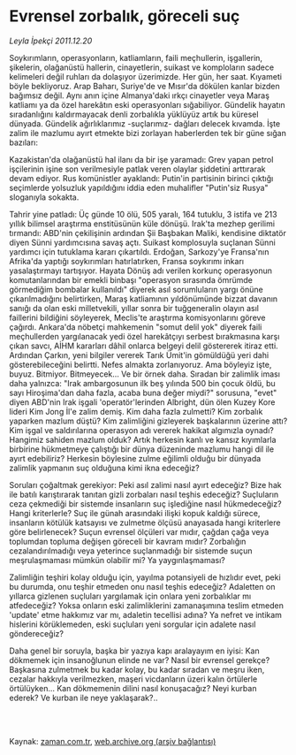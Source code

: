 # Evrensel zorbalık, göreceli suç

*Leyla İpekçi 2011.12.20*

<td class="columnist-detail">
<p>Soykırımların, operasyonların, katliamların, faili meçhullerin, işgallerin, şikelerin, olağanüstü hallerin, cinayetlerin, suikast ve komploların sadece kelimeleri değil ruhları da dolaşıyor üzerimizde. Her gün, her saat. Kıyameti böyle bekliyoruz. Arap Baharı, Suriye'de ve Mısır'da dökülen kanlar bizden bağımsız değil. Aynı anın içine Almanya'daki ırkçı cinayetler veya Maraş katliamı ya da özel harekâtın eski operasyonları sığabiliyor. Gündelik hayatın sıradanlığını kaldırmayacak denli zorbalıkla yüklüyüz artık bu küresel dünyada. Gündelik ağırlıklarımız -suçlarımız- dağları delecek kıvamda. İşte zalim ile mazlumu ayırt etmekte bizi zorlayan haberlerden tek bir güne sığan bazıları:</p>
<p>
<div id="haberMetinDiv">
<p>Kazakistan'da olağanüstü hal ilanı da bir işe yaramadı: Grev yapan petrol işçilerinin işine son verilmesiyle patlak veren olaylar şiddetini arttırarak devam ediyor. Rus komünistler ayaklandı: Putin'in partisinin birinci çıktığı seçimlerde yolsuzluk yapıldığını iddia eden muhalifler "Putin'siz Rusya" sloganıyla sokakta.<p>
Tahrir yine patladı: Üç günde 10 ölü, 505 yaralı, 164 tutuklu, 3 istifa ve 213 yıllık bilimsel araştırma enstitüsünün küle dönüşü. Irak'ta mezhep gerilimi tırmandı: ABD'nin çekilişinin ardından Şii Başbakan Maliki, kendisine diktatör diyen Sünni yardımcısına savaş açtı. Suikast komplosuyla suçlanan Sünni yardımcı için tutuklama kararı çıkartıldı. Erdoğan, Sarkozy'ye Fransa'nın Afrika'da yaptığı soykırımları hatırlatırken, Fransa soykırımı inkarı yasalaştırmayı tartışıyor.
Hayata Dönüş adı verilen korkunç operasyonun komutanlarından bir emekli binbaşı "operasyon sırasında ömrümde görmediğim bombalar kullanıldı" diyerek asıl sorumluların yargı önüne çıkarılmadığını belirtirken, Maraş katliamının yıldönümünde bizzat davanın sanığı da olan eski milletvekili, yıllar sonra bir tuğgeneralin olayın asıl faillerini bildiğini söyleyerek, Meclis'te araştırma komisyonlarını göreve çağırdı.
Ankara'da nöbetçi mahkemenin "somut delil yok" diyerek faili meçhullerden yargılanacak yedi özel harekâtçıyı serbest bırakmasına karşı çıkan savcı, AİHM kararları dâhil onlarca belgeyi delil göstererek itiraz etti. Ardından Çarkın, yeni bilgiler vererek Tarık Ümit'in gömüldüğü yeri dahi gösterebileceğini belirtti. Nefes almakta zorlanıyoruz. Ama böyleyiz işte, buyuz. Bitmiyor. Bitmeyecek... Ve bir örnek daha. Sıradan bir zalimlik iması daha yalnızca: "Irak ambargosunun ilk beş yılında 500 bin çocuk öldü, bu sayı Hiroşima'dan daha fazla, acaba buna değer miydi?" sorusuna, "evet" diyen ABD'nin Irak işgali 'operatör'lerinden Albright, dün ölen Kuzey Kore lideri Kim Jong İl'e zalim demiş. Kim daha fazla zulmetti? Kim zorbalık yaparken mazlum düştü? Kim zalimliğini gizleyerek başkalarının üzerine attı? Kim işgal ve saldırılarına operasyon adı vererek hakikat algımızla oynadı? Hangimiz sahiden mazlum olduk? Artık herkesin kanlı ve kansız kıyımlarla birbirine hükmetmeye çalıştığı bir dünya düzeninde mazlumu hangi dil ile ayırt edebiliriz? Herkesin böylesine zulme eğilimli olduğu bir dünyada zalimlik yapmanın suç olduğuna kimi ikna edeceğiz?<p>
Soruları çoğaltmak gerekiyor: Peki asıl zalimi nasıl ayırt edeceğiz? Bize hak ile batılı karıştırarak tanıtan gizli zorbaları nasıl teşhis edeceğiz? Suçluların ceza çekmediği bir sistemde insanların suç işlediğine nasıl hükmedeceğiz? Hangi kriterlerle? Suç ile günah arasındaki ilişki kopuk kaldığı sürece, insanların kötülük katsayısı ve zulmetme ölçüsü anayasada hangi kriterlere göre belirlenecek? Suçun evrensel ölçüleri var mıdır, çağdan çağa veya toplumdan topluma değişen göreceli bir kavram mıdır? Zorbalığın cezalandırılmadığı veya yeterince suçlanmadığı bir sistemde suçun meşrulaşmaması mümkün olabilir mi? Ya yaygınlaşmaması?<p>
Zalimliğin teşhiri kolay olduğu için, yayılma potansiyeli de hızlıdır evet, peki bu durumda, onu teşhir etmeden onu nasıl teşhis edeceğiz? Adaletten on yıllarca gizlenen suçluları yargılamak için onlara yeni zorbalıklar mı atfedeceğiz? Yoksa onların eski zalimliklerini zamanaşımına teslim etmeden 'update' etme hakkımız var mı, adaletin tecellisi adına? Ya nefret ve intikam hislerini körüklemeden, eski suçluları yeni sorgular için adalete nasıl göndereceğiz?<p>
Daha genel bir soruyla, başka bir yazıya kapı aralayayım en iyisi: Kan dökmemek için insanoğlunun elinde ne var? Nasıl bir evrensel gerekçe? Başkasına zulmetmek bu kadar kolay, bu kadar sıradan ve meşru iken, cezalar hakkıyla verilmezken, maşeri vicdanların üzeri kalın örtülerle örtülüyken... Kan dökmemenin dilini nasıl konuşacağız? Neyi kurban ederek? Ve kurban ile neye yaklaşarak?.. </p></p></p></p></p></div>
</p>


<p><br>
		 </br></p></td>

Kaynak: [zaman.com.tr](http://zaman.com.tr/yazar.do?yazino=1217093), [web.archive.org (arşiv bağlantısı)](http://web.archive.org/web/20120122090805/http://www.zaman.com.tr:80/yazar.do?yazino=1217093)
